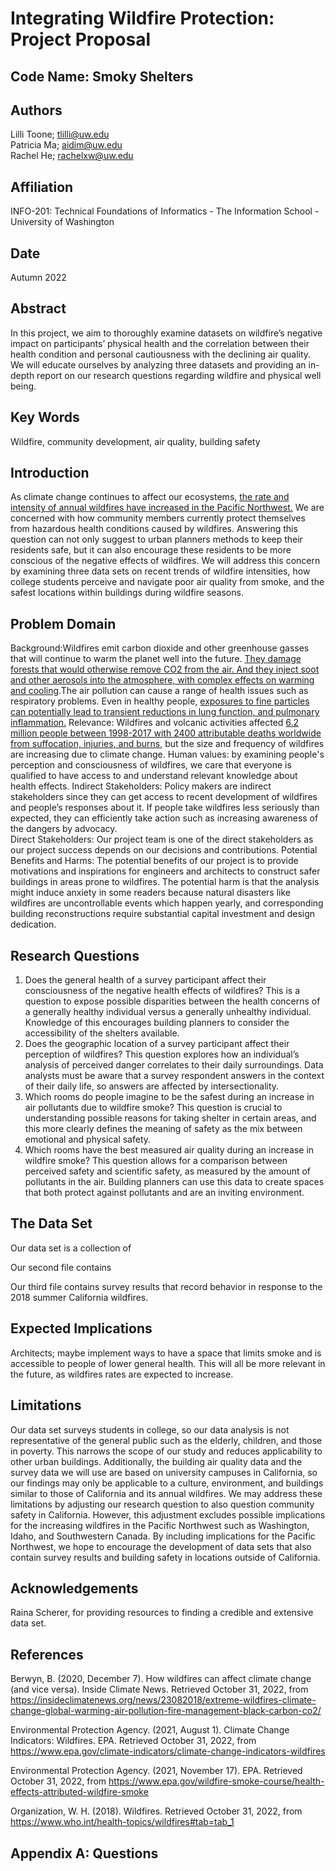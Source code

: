 # Integrating Wildfire Protection: Project Proposal

## Code Name: Smoky Shelters

## Authors

Lilli Toone; tlilli@uw.edu  
Patricia Ma; aidim@uw.edu  
Rachel He; rachelxw@uw.edu

## Affiliation

INFO-201: Technical Foundations of Informatics - The Information School - University of Washington

## Date

Autumn 2022

## Abstract

In this project, we aim to thoroughly examine datasets on wildfire’s negative impact on participants’ physical health and the correlation between their health condition and personal cautiousness with the declining air quality. We will educate ourselves by analyzing three datasets and providing an in-depth report on our research questions regarding wildfire and physical well being.

## Key Words

Wildfire, community development, air quality, building safety

## Introduction
As climate change continues to affect our ecosystems, [the rate and intensity of annual wildfires have increased in the Pacific Northwest.](https://www.epa.gov/climate-indicators/climate-change-indicators-wildfires) We are concerned with how community members currently protect themselves from hazardous health conditions caused by wildfires. Answering this question can not only suggest to urban planners methods to keep their residents safe, but it can also encourage these residents to be more conscious of the negative effects of wildfires. We will address this concern by examining three data sets on recent trends of wildfire intensities, how college students perceive and navigate poor air quality from smoke, and the safest locations within buildings during wildfire seasons.

## Problem Domain
Background:Wildfires emit carbon dioxide and other greenhouse gasses that will continue to warm the planet well into the future. [They damage forests that would otherwise remove CO2 from the air. And they inject soot and other aerosols into the atmosphere, with complex effects on warming and cooling](https://insideclimatenews.org/news/23082018/extreme-wildfires-climate-change-global-warming-air-pollution-fire-management-black-carbon-co2/).The air pollution can cause a range of health issues such as respiratory problems. Even in healthy people, [exposures to fine particles can potentially lead to transient reductions in lung function, and pulmonary inflammation.](URL)
Relevance: Wildfires and volcanic activities affected [6.2 million people between 1998-2017 with 2400 attributable deaths worldwide from suffocation, injuries, and burns](https://www.who.int/health-topics/wildfires#tab=tab_1), but the size and frequency of wildfires are increasing due to climate change.
Human values: by examining people's perception and consciousness of wildfires, we care that everyone is qualified to have access to and understand relevant knowledge about health effects.
Indirect Stakeholders: Policy makers are indirect stakeholders since they can get access to recent development of wildfires and people’s responses about it. If people take wildfires less seriously than expected, they can efficiently take action such as increasing awareness of the dangers by advocacy.  
Direct Stakeholders: Our project team is one of the direct stakeholders as our project success depends on our decisions and contributions.
Potential Benefits and Harms: The potential benefits of our project is to provide motivations and inspirations for engineers and architects to construct safer buildings in areas prone to wildfires. The potential harm is that the analysis might induce anxiety in some readers because natural disasters like wildfires are uncontrollable events which happen yearly, and corresponding building reconstructions require substantial capital investment and design dedication.


## Research Questions

1. Does the general health of a survey participant affect their consciousness of the negative health effects of wildfires? This is a question to expose possible disparities between the health concerns of a generally healthy individual versus a generally unhealthy individual. Knowledge of this encourages building planners to consider the accessibility of the shelters available.
2. Does the geographic location of a survey participant affect their perception of wildfires? This question explores how an individual’s analysis of perceived danger correlates to their daily surroundings. Data analysts must be aware that a survey respondent answers in the context of their daily life, so answers are affected by intersectionality.
3. Which rooms do people imagine to be the safest during an increase in air pollutants due to wildfire smoke? This question is crucial to understanding possible reasons for taking shelter in certain areas, and this more clearly defines the meaning of safety as the mix between emotional and physical safety.
4. Which rooms have the best measured air quality during an increase in wildfire smoke? This question allows for a comparison between perceived safety and scientific safety, as measured by the amount of pollutants in the air. Building planners can use this data to create spaces that both protect against pollutants and are an inviting environment.

## The Data Set
Our data set is a collection of

Our second file contains

Our third file contains survey results that record behavior in response to the 2018 summer California wildfires.

## Expected Implications
Architects; maybe implement ways to have a space that limits smoke and is accessible to people of lower general health.
This will all be more relevant in the future, as wildfires rates are expected to increase.

## Limitations

Our data set surveys students in college, so our data analysis is not representative of the general public such as the elderly, children, and those in poverty. This narrows the scope of our study and reduces applicability to other urban buildings. Additionally, the building air quality data and the survey data we will use are based on university campuses in California, so our findings may only be applicable to a culture, environment, and buildings similar to those of California and its annual wildfires. We may address these limitations by adjusting our research question to also question community safety in California. However, this adjustment excludes possible implications for the increasing wildfires in the Pacific Northwest such as Washington, Idaho, and Southwestern Canada. By including implications for the Pacific Northwest, we hope to encourage the development of data sets that also contain survey results and building safety in locations outside of California.

## Acknowledgements

Raina Scherer, for providing resources to finding a credible and extensive data set.

## References
Berwyn, B. (2020, December 7). How wildfires can affect climate change (and vice versa). Inside Climate News. Retrieved October 31, 2022, from https://insideclimatenews.org/news/23082018/extreme-wildfires-climate-change-global-warming-air-pollution-fire-management-black-carbon-co2/

Environmental Protection Agency. (2021, August 1). Climate Change Indicators: Wildfires. EPA. Retrieved October 31, 2022, from https://www.epa.gov/climate-indicators/climate-change-indicators-wildfires

Environmental Protection Agency. (2021, November 17). EPA. Retrieved October 31, 2022, from https://www.epa.gov/wildfire-smoke-course/health-effects-attributed-wildfire-smoke

Organization, W. H. (2018). Wildfires. Retrieved October 31, 2022, from https://www.who.int/health-topics/wildfires#tab=tab_1


## Appendix A: Questions
